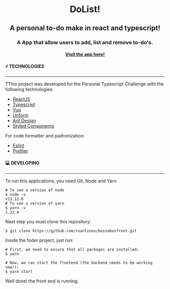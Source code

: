 # <div align="center">DoList!</div>

## <div align="center">A personal to-do make in react and typescript!</div>

### <div align="center">A App that allow users to add, list and remove to-do's.</div>
#### <div align="center">[Visit the app here!](https://dolist.netlify.com/)</div>
#### ⚡️ TECHNOLOGIES

---

TThis project was developed for the Personal Typescript Challenge with the following technologies:

- [ReactJS](https://github.com/facebook/react/)
- [Typescript](https://www.typescriptlang.org/)
- [Yup](https://github.com/jquense/yup)
- [Unform](https://unform.dev/)
- [Ant Design](https://ant.design/docs/react/introduce)
- [Styled Components](https://github.com/styled-components/styled-components)

For code formatter and padronization:

- [Eslint](https://github.com/eslint/eslint)
- [Prettier](https://github.com/prettier/prettier)

#### 💻 DEVELOPING

---
To run this applications, you need Git, Node and Yarn

    # To see a version of node
    $ node -v
    v13.12.0
    # To see a version of yarn
    $ yarn -v
    1.22.4

Next step you must clone this repository:

    $ git clone https://github.com/ruanlinos/bossaboxfront.git

Inside the foder project, just run:

    # First, we need to ensure that all packages are installed:
    $ yarn
    
    # Now, we can start the frontend (the backend needs to be working now!):
    $ yarn start

Well done! the front end is running.
